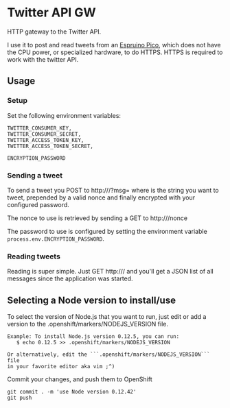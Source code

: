 Twitter API GW
==============

HTTP gateway to the Twitter API.

I use it to post and read tweets from an
[Espruino Pico](http://www.espruino.com/Pico), which does not have the CPU
power, or specialized hardware, to do HTTPS. HTTPS is required to work with
the twitter API.

Usage
-----

### Setup

Set the following environment variables:

    TWITTER_CONSUMER_KEY,
    TWITTER_CONSUMER_SECRET,
    TWITTER_ACCESS_TOKEN_KEY,
    TWITTER_ACCESS_TOKEN_SECRET,

    ENCRYPTION_PASSWORD

### Sending a tweet

To send a tweet you POST to http://<app URL>/?msg=<encrypted message> where
<encrypted message> is the string you want to tweet, prepended by a valid
nonce and finally encrypted with your configured password.

The nonce to use is retrieved by sending a GET to http://<app URL>/nonce

The password to use is configured by setting the environment variable
`process.env.ENCRYPTION_PASSWORD`.

### Reading tweets

Reading is super simple. Just GET http://<app URL>/ and you'll get a JSON
list of all messages since the application was started.


Selecting a Node version to install/use
---------------------------------------

To select the version of Node.js that you want to run, just edit or add
a version to the .openshift/markers/NODEJS_VERSION file.

    Example: To install Node.js version 0.12.5, you can run:
       $ echo 0.12.5 >> .openshift/markers/NODEJS_VERSION

    Or alternatively, edit the ```.openshift/markers/NODEJS_VERSION``` file
    in your favorite editor aka vim ;^)

Commit your changes, and push them to OpenShift

    git commit . -m 'use Node version 0.12.42'
    git push

